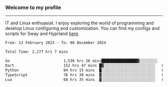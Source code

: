 ### Welcome to my profile

---

IT and Linux enthuasiat. I enjoy exploring the world of programming and desktop Linux configuring and customization. You can find my configs and scripts for Sway and Hyprland [here](https://github.com/uroborosq/mess-of-linux-configurations).

<!-- <div display="block">
 	<img align="left" width="48%" alt="isocalendar" src=".github/metrics/isocalendar_metrics.svg" />
	<img align="center" width="48%" alt="contributions" src=".github/metrics/contributions_metrics.svg" />
	<img align="center" alt="languages" src=".github/metrics/languages_metrics.svg" />
</div> -->

<!-- ![](https://komarev.com/ghpvc/?username=uroborosq&color=success&style=flat-square) -->
<!-- [](https://img.shields.io/github/last-commit/uroborosq/uroborosq?label=Profile%20updated&style=flat-square) -->

<!--START_SECTION:waka-->

```txt
From: 13 February 2023 - To: 08 December 2024

Total Time: 2,277 hrs 7 mins

Go                        1,536 hrs 26 mins████████████████▓░░░░░░░░   66.79 %
Dart                      152 hrs 47 mins █▓░░░░░░░░░░░░░░░░░░░░░░░   06.64 %
Python                    84 hrs 15 mins  █░░░░░░░░░░░░░░░░░░░░░░░░   03.66 %
TypeScript                76 hrs 38 mins  ▓░░░░░░░░░░░░░░░░░░░░░░░░   03.33 %
Lua                       68 hrs 35 mins  ▓░░░░░░░░░░░░░░░░░░░░░░░░   02.98 %
```

<!--END_SECTION:waka-->
